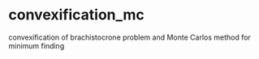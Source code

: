 # convexification_mc
convexification of brachistocrone problem and Monte Carlos method for minimum finding
